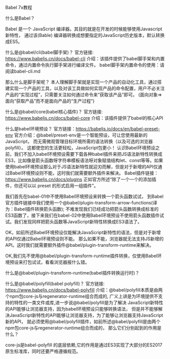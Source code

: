 Babel 7x教程

什么是Babel？

Babel 是一个 JavaScript 编译器。其目的就是在开发的时候能够使用Javascript新特性，
通过该(Bable) 编译器转换成想要指定的JavaScript历史版本，默认转换成ES5。

什么是@babel/cli(babel脚手架)？
官方链接: https://www.babeljs.cn/docs/babel-cli
介绍：该插件提供了babel脚手架和内置命令，通过内置命令执行脚手架进行编译文件。
babel脚手架内置命令的使用：请阅读babel-cli.md


那么什么是脚手架呢？
本人理解脚手架就是实现一个产品的自动化工具，通过搭建实现一个产品的工具，以及对该工具做如何实现产品的命令配置，用户不必关注产品的“实现过程”，只需要关注如何通过命令来“获取该产品”即可。
(面向对象=>面向“获取产品”而不是面向产品的“生产过程”)

什么是@babel/core(babel核心插件)？
官方链接: https://www.babeljs.cn/docs/babel-core
介绍：该插件提供了babel的核心API

什么是babel环境预设？
官方链接：https://babeljs.io/docs/en/babel-preset-env
官方介绍：@babel/preset-env是一个智能预设，可让您使用最新的JavaScript，
而无需微观管理目标环境所需的语法转换（以及可选的浏览器polyfill）。
这都使您的生活更轻松，JavaScript包更小！
认识Babel环境预设之前，我们不加入babel环境预设需要下载各种babel插件来把JS语法新特性转换成ES3，比如像是箭头函数呀字符串模板语法呀对象赋值结构let、const等等。如果使用babel环境预设那么对于JS语法新特性就迎刃而解，但是对于新增的API仅通过Babel环境预设则不能，这时我们就需要额外插件来解决。
Babel插件链接：https://www.babeljs.cn/docs/plugins
正如官方所述“除了一个一个的添加插件，你还可以以 preset 的形式启用一组插件”。

我们首先在babel-01中不使用Babel环境预设来转换一个箭头函数试试，
到Babel官方插件链接中我们使用一个@babel/plugin-transform-arrow-functions(译为：Babel插件转换箭头函数);
不难发现我们已经成功把箭头函数转换成标准的ES3函数了，接下来我们在babel-02中使用Babel环境预设不使用箭头函数插件试试。我们发现同样把箭头函数等JavaScript新特性转换成ES3语法了。

OK，如前所述Babel环境预设仅能解决JavaScript新特性的语法，但是对于新增的API仅通过Babel环境预设则不能。
那么如果不能，浏览器就无法支持JS新增的API。这时我们就需要额外插件@babel/plugin-transform-runtime来解决。

OK,我们先不使用@babel/plugin-transform-runtime插件转换，仅使用Babel环境预设来打包试试，看看浏览器报什么错。

什么是@babel/plugin-transform-runtime(babel插件转换运行时)？

什么是@babel/polyfill(babel polyfill)？
官方链接: https://www.babeljs.cn/docs/babel-polyfill
介绍：@babel/polyfill本质是由两个npm包core-js与regenerator-runtime组合而成的,
广义上讲是为环境提供不支持的特性的一类文件或库,进一步说@babel/polyfill是为了解决
JavaScript新特性的API能够让浏览器支持，因为babel环境预设只能够转换语法，
但是并不能够解决JavaScript新特性的API能够让浏览器支持，为了能够让浏览器支持JavaScript新的API，
就必须使用@babel/polyfill插件，如前所述@babel/polyfill是由两个npm包core-js与regenerator-runtime组合而成的，
那么它们分别起到的作用是什么？

core-js是babel-polyfill 的底层依赖,它的作用是通过ES3实现了大部分的ES2017原生标准库，同时还要严格遵循规范。


